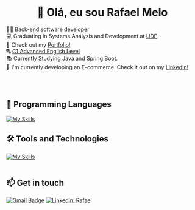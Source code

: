 <h1 align="center">👋 Olá, eu sou Rafael Melo</h1>

<p align="left">
  👨‍💻 Back-end software developer <br>
  💻 Graduating in Systems Analysis and Development at <a href="https://www.udf.edu.br/" rel="nofollow">UDF</a> <br>
  📖 Check out my <a href="https://rmeloportfolio.vercel.app" rel="nofollow">Portfolio!</a> <br>
  🔠 <a href="https://cert.efset.org/fZ46xL" rel="nofollow">C1 Advanced English Level</a> <br>
  📚 Currently Studying Java and Spring Boot. <br>
  📲 I'm currently developing an E-commerce. Check it out on my <a href="https://linkedin.com/in/rafaelmelodev">LinkedIn!</a>
  
</p><br><br>


## 🚀 Programming Languages
[![My Skills](https://skillicons.dev/icons?i=java)](https://skillicons.dev)


## 🛠️ Tools and Technologies
[![My Skills](https://skillicons.dev/icons?i=idea,mysql,git,github,spring,postman)](https://skillicons.dev)<br><br>


## 📫 Get in touch

[![Gmail Badge](https://img.shields.io/badge/-{rafaelmelodev23@gmail.com}-006bed?style=flat-square&logo=Gmail&logoColor=white&link=mailto:{SeuEmail})](mailto:{SeuEmail})
[![Linkedin: Rafael](https://img.shields.io/badge/-rafaelmelo-blue?style=flat-square&logo=Linkedin&logoColor=white&link=https://www.linkedin.com/in/devellenias/)](https://www.linkedin.com/in/rafael-melo-souza/)
<br><br>
